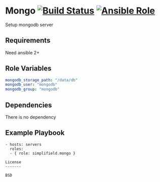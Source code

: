 Mongo [![Build Status](https://travis-ci.org/SimpliField/ansible-mongo.svg?branch=master)](https://travis-ci.org/SimpliField/ansible-mongo) [![Ansible Role](https://img.shields.io/ansible/role/9884.svg?maxAge=2592000)](https://galaxy.ansible.com/SimpliField/mongo/)
=========

Setup mongodb server

Requirements
------------

Need ansible 2+

Role Variables
--------------

```yaml
mongodb_storage_path: "/data/db"
mongodb_user: "mongodb"
mongodb_group: "mongodb"
```

Dependencies
------------

There is no dependency

Example Playbook
----------------

```
- hosts: servers
  roles:
  - { role: simplifield.mongo }

License
-------

BSD

